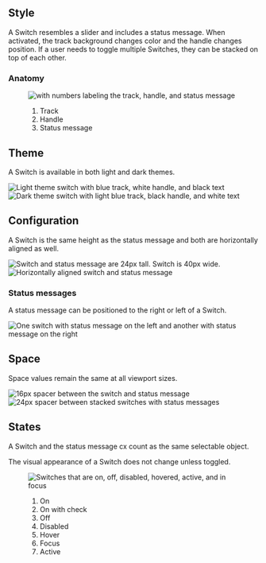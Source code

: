 ## Style

A Switch resembles a slider and includes a status message. When activated, the track background changes color and the handle changes position. If a user needs to toggle multiple Switches, they can be stacked on top of each other.


### Anatomy

<figure>
  <uxdot-example width-adjustment="222px">
    <img src="{{ '../switch-anatomy.svg' | url }}" alt="with numbers labeling the track, handle, and status message">
  </uxdot-example>
  <figcaption>
    <ol>
      <li>Track</li>
      <li>Handle</li>
      <li>Status message</li>
    </ol>
  </figcaption>
</figure>


## Theme

A Switch is available in both light and dark themes.

<div class="grid xs-two-columns">
  <uxdot-example width-adjustment="170px">
    <img src="{{ '../switch-theme-light.svg'  | url }}" alt="Light theme switch with blue track, white handle, and black text">
  </uxdot-example>

  <uxdot-example width-adjustment="170px" color-palette="darkest">
    <img src="{{ '../switch-theme-dark.svg'  | url }}" alt="Dark theme switch with light blue track, black handle, and white text">
  </uxdot-example>
</div>

## Configuration

A Switch is the same height as the status message and both are horizontally aligned as well.

<div class="grid xs-two-columns">
  <uxdot-example width-adjustment="250px">
    <img src="{{ '../switch-configuration-height.svg' | url }}" alt="Switch and status message are 24px tall. Switch is 40px wide.">
  </uxdot-example>

  <uxdot-example width-adjustment="466px">
    <img src="{{ '../switch-configuration-alignment.svg'  | url }}" alt="Horizontally aligned switch and status message">
  </uxdot-example>
</div>


### Status messages

A status message can be positioned to the right or left of a Switch.

<uxdot-example width-adjustment="500px">
  <img src="{{ '../switch-status-message.svg'  | url }}" alt="One switch with status message on the left and another with status message on the right">
</uxdot-example>


## Space

Space values remain the same at all viewport sizes.

<uxdot-example width-adjustment="170px">
  <img src="{{ '../switch-space-individual.svg'  | url }}" alt="16px spacer between the switch and status message">
</uxdot-example>

<uxdot-example width-adjustment="170px">
  <img src="{{ '../switch-space-stack.svg'  | url }}" alt="24px spacer between stacked switches with status messages">
</uxdot-example>


## States

A Switch and the status message cx count as the same selectable object.

<rh-alert state="info">
 <p>The visual appearance of a Switch does not change unless toggled.</p>
</rh-alert>


<figure>
  <uxdot-example width-adjustment="872px">
    <img src="{{ '../switch-states.svg'  | url }}" alt="Switches that are on, off, disabled, hovered, active, and in focus">
  </uxdot-example>
  <figcaption>
    <ol>
      <li>On</li>
      <li>On with check</li>
      <li>Off</li>
      <li>Disabled</li>
      <li>Hover</li>
      <li>Focus</li>
      <li>Active</li>
    </ol>
  </figcaption>
</figure>
